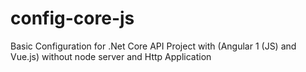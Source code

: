 # config-core-js

Basic Configuration for .Net Core API Project with (Angular 1 (JS) and Vue.js) without node server and Http Application
